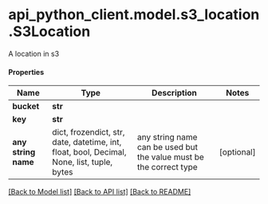 # api_python_client.model.s3_location.S3Location

A location in s3

#### Properties
Name | Type | Description | Notes
------------ | ------------- | ------------- | -------------
**bucket** | **str** |  | 
**key** | **str** |  | 
**any string name** | dict, frozendict, str, date, datetime, int, float, bool, Decimal, None, list, tuple, bytes | any string name can be used but the value must be the correct type | [optional]

[[Back to Model list]](../../README.md#documentation-for-models) [[Back to API list]](../../README.md#documentation-for-api-endpoints) [[Back to README]](../../README.md)

